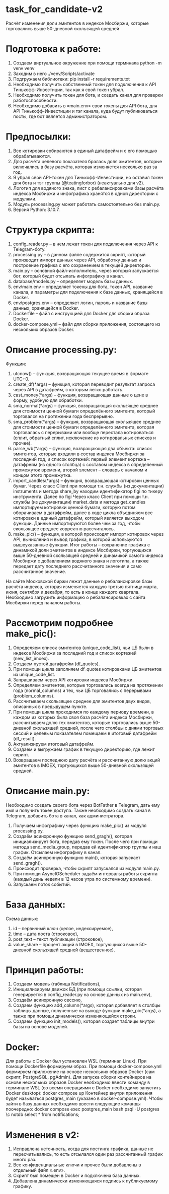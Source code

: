 # task_for_candidate-v2
Расчёт изменения доли эмитентов в индексе Мосбиржи, которые торговались выше 50-дневной скользящей средней

# Подготовка к работе:
1. Создаем виртуальное окружение при помощи терминала
python -m venv venv
2. Заходим в него
./venv/Scripts/activate
3. Подгружаем библиотеки:
pip install -r requirements.txt
4. Необходимо получить собственный токен для подключения к API Тинькофф-Инвестиции, так как я свой токен убрал.
5. Необходимо получить токен для бота, и создать канал для проверки работоспособности.
6. Необходимо добавить в «main.env» свои токены для API бота, для API Тинькофф-Инвестиции и тэг канала, куда будут публиковаться посты, где бот является администратором.

# Предпосылки:
1.	Все котировки собираются в единый датафрейм и с его помощью обрабатываются.
2.	Для расчёта целевого показателя бралась доля эмитентов, которые включались в базу расчёта, которая изменяется несколько раз за год.
3.	Я убрал свой API-токен для Тинькофф-Инвестиции, но оставил токен для бота и тэг группы (@teatingforbor) (неактуально для v2).
4.	Логотип для водяного знака, лист с ребалансировками базы расчёта индекса Мосбиржи и инфографика хранятся в одной директории c модулями.
5.	Модуль processing.py может работать самостоятельно без main.py.
6.	Версия Python: 3.10.7.

# Структура скрипта:
1.	config_reader.py – в нем лежат токен для подключения через API к Telegram-боту.
2.	processing.py – в данном файле содержится скрипт, который производит импорт данных через API, обработку данных и построение графика с его сохранением в текущей директории.
3.	main.py – основной файл-исполнитель, через который запускается бот, который будет отсылать инфографику в канал.
4.	database/models.py – определяет модель базы данных.
5.	env/main.env – определяет токены для бота, токен API, название канала, и параметры для подключения к базе данных, хранящейся в Docker.
6.	env/postgres.env – определяет логин, пароль и название базы данных, хранящейся в Docker.
7.	Dockerfile – файл с инструкцией для Docker для сборки образа Docker.
8.	docker-compose.yml – файл для сборки приложения, состоящего из нескольких образов Docker.

# Описание processing.py:
Функции:
1.	utcnow() – функция, возвращающая текущее время в формате UTC+0.
2.	create_df(*args) – функция, которая переводит результат запроса через API в датафрейм, с которым легко работать.
3.	cast_money(*args) – функция, возвращающая данные о цене в форму, удобную для обработки.
4.	sma_normal(*args) – функция, возвращающая скользящее среднее для стоимости ценной бумаги определённого эмитента, который торговался на протяжении года беспрерывно.
5.	sma_problem(*args) – функция, возвращающая скользящее среднее для стоимости ценной бумаги определённого эмитента, которая торговалась с перерывами или вообще перестала котироваться (сплит, обратный сплит, исключение из котировальных списков и прочее).
6.	parse_wb(*args) – функция, возвращающая два объекта: список эмитентов, которые входили в состав индекса Мосбиржи за последний год, и список кортежей: первый элемент кортежа – датафрейм (из одного столбца) с составом индекса в определенный промежуток времени, второй элемент – словарь с началом и концом этого промежутка.
7.	import_candles(*args) – функция, возвращающая котировки ценных бумаг. Через класс Client при помощи т.н. службы (из документации) instruments и метода share_by находим идентификатор figi по тикеру инструмента. Далее по figi Через класс Client при помощи т.н. службы (из документации) market_data и метода get_candles импортируем котировки ценной бумаги, которую потом оборачиваем в датафрейм, далее в ходе цикла объединяем все котировки в единый датафрейм, который является выходом функции. Данные импортируются более чем за год, чтобы скользящее среднее корректно рассчиталось.
8.	make_pic() – функция, в которой происходят импорт котировок через API, вычисления и вывод графика, в которой используются вышеуказанные функции. Итог работы – сохранение графика с динамикой доли эмитентов в индексе Мосбиржи, торгующихся выше 50-дневной скользящей средней и динамикой самого индекса Мосбиржи с добавлением водяного знака и логотипа, а также передает дату последнего рассчитанного значения и само рассчитанное значение.

На сайте Московской биржи лежат данные о ребалансировке базы расчёта индекса, которая изменяется каждую третью пятницу марта, июня, сентября и декабря, то есть в конце каждого квартала. Необходимо загрузить информацию о ребалансировках с сайта Мосбиржи перед началом работы.

# Рассмотрим подробнее make_pic():
1.	Определяем список эмитентов (unique_code_list), чьи ЦБ были в индексе Мосбиржи за последний год и список кортежей (new_list_imoex).
2.	Создаем пустой датафрейм (df_quotes).
3.	При помощи цикла заполняем df_quotes котировками ЦБ эмитентов из unique_code_list.
4.	Запрашиваем через API котировки индекса Мосбиржи.
5.	Определяем эмитентов, которые торговались всегда на протяжении года (normal_columns) и тех, чьи ЦБ торговались с перерывами (problem_columns).
6.	Рассчитываем скользящее среднее для эмитентов двух видов, описанных в предыдущем пункте.
7.	При помощи цикла проходимся по каждому периоду времени, в каждом из которых была своя база расчёта индекса Мосбиржи, рассчитываем долю тех эмитентов, которые торговались выше 50-дневной скользящей средней, после чего столбцы с днями торговых сессий и целевым показателем помещаем в итоговый датафрейм (df_result).
8.	Актуализируем итоговый датафрейм.
9.	Создаем и выгружаем график в текущую директорию, где лежит скрипт.
10.	Возвращаем последнюю дату расчёта и рассчитанную долю акций эмитентов в IMOEX, торгующихся выше 50-дневной скользящей средней.

# Описание main.py:

Необходимо создать своего бота через BotFather в Telegram, дать ему имя и получить токен доступа.
Также необходимо создать канал в Telegram, добавить бота в канал, как администратора.

1.	Получаем инфографику через функцию make_pic() из модуля processing.py.
2.	Создаём асинхронную функцию send_gragh(), которая инициализирует бота, передав ему токен. После чего при помощи метода send_media_group, передав ей идентификатор группы и наш график. Отсылаем инфографику в канал.
3.	Создаём асинхронную функцию main(), которая запускает send_gragh().
4.	Происходит проверка, чтобы скрипт запускался из модуля main.py.
5.	При помощи AsyncIOScheduler задаём интервалы работы скрипта (каждый день недели в 12 часов утра по системному времени).
6.	Запускаем поток событий.

# База данных:
Схема данных:
1.	id – первичный ключ (целое, индексируемое),
2.	time – дата поста (строковое),
3.	post_text – текст публикации (строковое),
4.	value_share – процент акций в IMOEX, торгующихся выше 50-дневной скользящей средней (вещественное).

# Принцип работы:
1.	Создаем модель (таблица Notifications),
2.	Инициализируем движок БД (при помощи ссылки, которая генерируется в config_reader.py на основе данных из main.env),
3.	Создаём асинхронную сессию,
4.	Создаем функцию add_column(*args), которая добавляет в столбцы таблицы данные, полученные на выходе функции make_pic(*args), а также при помощи динамически изменяющейся строки.
5.	Создаем функцию init_models(), которая создает таблицы внутри базы на основе моделей.

# Docker:
Для работы с Docker был установлен WSL (терминал Linux).
При помощи Dockerfile формируем образ. При помощи docker-compose.yml формируем приложение на основе нескольких образов Docker (сам скрипт, PostgreSQL, pgAdmin). Для запуска сборки контейнеров на основе нескольких образов Docker необходимо ввести команду в терминале WSL (со всеми операциями с Docker необходимо запустить Docker desktop):
docker compose up
Контейнер внутри приложения будет называться postgres_main (указано в docker-compose.yml). Чтобы зайти в базу данных необходимо ввести следующие команды поочередно:
docker compose exec postgres_main bash
psql -U postgres
\c notdb
select * from notifications;

# Изменения в v2:
1.	Исправлена неточность, когда для постинга графика, данные не пересчитывались, то есть отсылался один раз рассчитанный график много раз.
2.	Все конфиденциальные ключи и прочее были добавлены в отдельный файл «.env».
3.	Скрипт был помещен в Docker и подключена база данных.
4.	Добавлена динамически изменяющаяся подпись к публикуемому графику.
